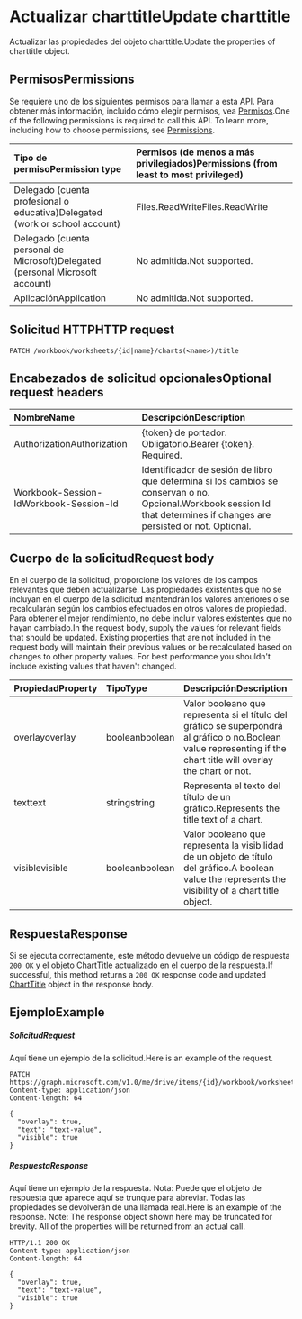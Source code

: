 # <a name="update-charttitle"></a><span data-ttu-id="31ace-101">Actualizar charttitle</span><span class="sxs-lookup"><span data-stu-id="31ace-101">Update charttitle</span></span>

<span data-ttu-id="31ace-102">Actualizar las propiedades del objeto charttitle.</span><span class="sxs-lookup"><span data-stu-id="31ace-102">Update the properties of charttitle object.</span></span>
## <a name="permissions"></a><span data-ttu-id="31ace-103">Permisos</span><span class="sxs-lookup"><span data-stu-id="31ace-103">Permissions</span></span>
<span data-ttu-id="31ace-p101">Se requiere uno de los siguientes permisos para llamar a esta API. Para obtener más información, incluido cómo elegir permisos, vea [Permisos](../../../concepts/permissions_reference.md).</span><span class="sxs-lookup"><span data-stu-id="31ace-p101">One of the following permissions is required to call this API. To learn more, including how to choose permissions, see [Permissions](../../../concepts/permissions_reference.md).</span></span>

|<span data-ttu-id="31ace-106">Tipo de permiso</span><span class="sxs-lookup"><span data-stu-id="31ace-106">Permission type</span></span>      | <span data-ttu-id="31ace-107">Permisos (de menos a más privilegiados)</span><span class="sxs-lookup"><span data-stu-id="31ace-107">Permissions (from least to most privileged)</span></span>              |
|:--------------------|:---------------------------------------------------------|
|<span data-ttu-id="31ace-108">Delegado (cuenta profesional o educativa)</span><span class="sxs-lookup"><span data-stu-id="31ace-108">Delegated (work or school account)</span></span> | <span data-ttu-id="31ace-109">Files.ReadWrite</span><span class="sxs-lookup"><span data-stu-id="31ace-109">Files.ReadWrite</span></span>    |
|<span data-ttu-id="31ace-110">Delegado (cuenta personal de Microsoft)</span><span class="sxs-lookup"><span data-stu-id="31ace-110">Delegated (personal Microsoft account)</span></span> | <span data-ttu-id="31ace-111">No admitida.</span><span class="sxs-lookup"><span data-stu-id="31ace-111">Not supported.</span></span>    |
|<span data-ttu-id="31ace-112">Aplicación</span><span class="sxs-lookup"><span data-stu-id="31ace-112">Application</span></span> | <span data-ttu-id="31ace-113">No admitida.</span><span class="sxs-lookup"><span data-stu-id="31ace-113">Not supported.</span></span> |

## <a name="http-request"></a><span data-ttu-id="31ace-114">Solicitud HTTP</span><span class="sxs-lookup"><span data-stu-id="31ace-114">HTTP request</span></span>
<!-- { "blockType": "ignored" } -->
```http
PATCH /workbook/worksheets/{id|name}/charts(<name>)/title
```
## <a name="optional-request-headers"></a><span data-ttu-id="31ace-115">Encabezados de solicitud opcionales</span><span class="sxs-lookup"><span data-stu-id="31ace-115">Optional request headers</span></span>
| <span data-ttu-id="31ace-116">Nombre</span><span class="sxs-lookup"><span data-stu-id="31ace-116">Name</span></span>       | <span data-ttu-id="31ace-117">Descripción</span><span class="sxs-lookup"><span data-stu-id="31ace-117">Description</span></span>|
|:-----------|:-----------|
| <span data-ttu-id="31ace-118">Authorization</span><span class="sxs-lookup"><span data-stu-id="31ace-118">Authorization</span></span>  | <span data-ttu-id="31ace-p102">{token} de portador. Obligatorio.</span><span class="sxs-lookup"><span data-stu-id="31ace-p102">Bearer {token}. Required.</span></span> |
| <span data-ttu-id="31ace-121">Workbook-Session-Id</span><span class="sxs-lookup"><span data-stu-id="31ace-121">Workbook-Session-Id</span></span>  | <span data-ttu-id="31ace-p103">Identificador de sesión de libro que determina si los cambios se conservan o no. Opcional.</span><span class="sxs-lookup"><span data-stu-id="31ace-p103">Workbook session Id that determines if changes are persisted or not. Optional.</span></span>|

## <a name="request-body"></a><span data-ttu-id="31ace-124">Cuerpo de la solicitud</span><span class="sxs-lookup"><span data-stu-id="31ace-124">Request body</span></span>
<span data-ttu-id="31ace-p104">En el cuerpo de la solicitud, proporcione los valores de los campos relevantes que deben actualizarse. Las propiedades existentes que no se incluyan en el cuerpo de la solicitud mantendrán los valores anteriores o se recalcularán según los cambios efectuados en otros valores de propiedad. Para obtener el mejor rendimiento, no debe incluir valores existentes que no hayan cambiado.</span><span class="sxs-lookup"><span data-stu-id="31ace-p104">In the request body, supply the values for relevant fields that should be updated. Existing properties that are not included in the request body will maintain their previous values or be recalculated based on changes to other property values. For best performance you shouldn't include existing values that haven't changed.</span></span>

| <span data-ttu-id="31ace-128">Propiedad</span><span class="sxs-lookup"><span data-stu-id="31ace-128">Property</span></span>     | <span data-ttu-id="31ace-129">Tipo</span><span class="sxs-lookup"><span data-stu-id="31ace-129">Type</span></span>   |<span data-ttu-id="31ace-130">Descripción</span><span class="sxs-lookup"><span data-stu-id="31ace-130">Description</span></span>|
|:---------------|:--------|:----------|
|<span data-ttu-id="31ace-131">overlay</span><span class="sxs-lookup"><span data-stu-id="31ace-131">overlay</span></span>|<span data-ttu-id="31ace-132">boolean</span><span class="sxs-lookup"><span data-stu-id="31ace-132">boolean</span></span>|<span data-ttu-id="31ace-133">Valor booleano que representa si el título del gráfico se superpondrá al gráfico o no.</span><span class="sxs-lookup"><span data-stu-id="31ace-133">Boolean value representing if the chart title will overlay the chart or not.</span></span>|
|<span data-ttu-id="31ace-134">text</span><span class="sxs-lookup"><span data-stu-id="31ace-134">text</span></span>|<span data-ttu-id="31ace-135">string</span><span class="sxs-lookup"><span data-stu-id="31ace-135">string</span></span>|<span data-ttu-id="31ace-136">Representa el texto del título de un gráfico.</span><span class="sxs-lookup"><span data-stu-id="31ace-136">Represents the title text of a chart.</span></span>|
|<span data-ttu-id="31ace-137">visible</span><span class="sxs-lookup"><span data-stu-id="31ace-137">visible</span></span>|<span data-ttu-id="31ace-138">boolean</span><span class="sxs-lookup"><span data-stu-id="31ace-138">boolean</span></span>|<span data-ttu-id="31ace-139">Valor booleano que representa la visibilidad de un objeto de título del gráfico.</span><span class="sxs-lookup"><span data-stu-id="31ace-139">A boolean value the represents the visibility of a chart title object.</span></span>|

## <a name="response"></a><span data-ttu-id="31ace-140">Respuesta</span><span class="sxs-lookup"><span data-stu-id="31ace-140">Response</span></span>

<span data-ttu-id="31ace-141">Si se ejecuta correctamente, este método devuelve un código de respuesta `200 OK` y el objeto [ChartTitle](../resources/charttitle.md) actualizado en el cuerpo de la respuesta.</span><span class="sxs-lookup"><span data-stu-id="31ace-141">If successful, this method returns a `200 OK` response code and updated [ChartTitle](../resources/charttitle.md) object in the response body.</span></span>
## <a name="example"></a><span data-ttu-id="31ace-142">Ejemplo</span><span class="sxs-lookup"><span data-stu-id="31ace-142">Example</span></span>
##### <a name="request"></a><span data-ttu-id="31ace-143">Solicitud</span><span class="sxs-lookup"><span data-stu-id="31ace-143">Request</span></span>
<span data-ttu-id="31ace-144">Aquí tiene un ejemplo de la solicitud.</span><span class="sxs-lookup"><span data-stu-id="31ace-144">Here is an example of the request.</span></span>
<!-- {
  "blockType": "request",
  "name": "update_charttitle"
}-->
```http
PATCH https://graph.microsoft.com/v1.0/me/drive/items/{id}/workbook/worksheets/{id|name}/charts(<name>)/title
Content-type: application/json
Content-length: 64

{
  "overlay": true,
  "text": "text-value",
  "visible": true
}
```
##### <a name="response"></a><span data-ttu-id="31ace-145">Respuesta</span><span class="sxs-lookup"><span data-stu-id="31ace-145">Response</span></span>
<span data-ttu-id="31ace-p105">Aquí tiene un ejemplo de la respuesta. Nota: Puede que el objeto de respuesta que aparece aquí se trunque para abreviar. Todas las propiedades se devolverán de una llamada real.</span><span class="sxs-lookup"><span data-stu-id="31ace-p105">Here is an example of the response. Note: The response object shown here may be truncated for brevity. All of the properties will be returned from an actual call.</span></span>
<!-- {
  "blockType": "response",
  "truncated": true,
  "@odata.type": "microsoft.graph.chartTitle"
} -->
```http
HTTP/1.1 200 OK
Content-type: application/json
Content-length: 64

{
  "overlay": true,
  "text": "text-value",
  "visible": true
}
```

<!-- uuid: 8fcb5dbc-d5aa-4681-8e31-b001d5168d79
2015-10-25 14:57:30 UTC -->
<!-- {
  "type": "#page.annotation",
  "description": "Update charttitle",
  "keywords": "",
  "section": "documentation",
  "tocPath": ""
}-->